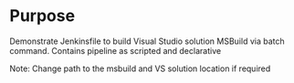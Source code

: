 # Purpose
Demonstrate Jenkinsfile to build Visual Studio solution MSBuild via batch command.
Contains pipeline as scripted and declarative

Note: Change path to the msbuild and VS solution location if required